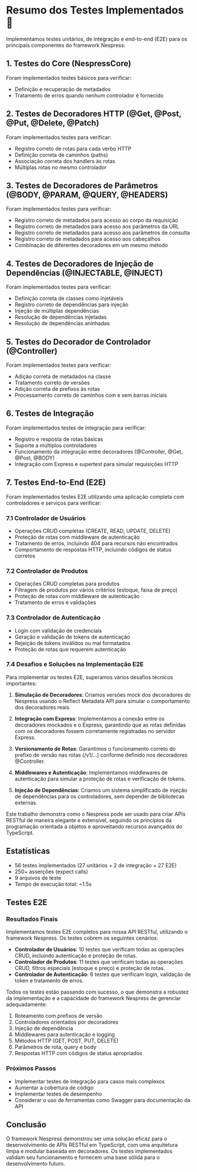 # Resumo dos Testes Implementados 🧪

Implementamos testes unitários, de integração e end-to-end (E2E) para os principais componentes do framework Nespress:

## 1. Testes do Core (NespressCore)

Foram implementados testes básicos para verificar:

- Definição e recuperação de metadados
- Tratamento de erros quando nenhum controlador é fornecido

## 2. Testes de Decoradores HTTP (@Get, @Post, @Put, @Delete, @Patch)

Foram implementados testes para verificar:

- Registro correto de rotas para cada verbo HTTP
- Definição correta de caminhos (paths)
- Associação correta dos handlers às rotas
- Múltiplas rotas no mesmo controlador

## 3. Testes de Decoradores de Parâmetros (@BODY, @PARAM, @QUERY, @HEADERS)

Foram implementados testes para verificar:

- Registro correto de metadados para acesso ao corpo da requisição
- Registro correto de metadados para acesso aos parâmetros da URL
- Registro correto de metadados para acesso aos parâmetros de consulta
- Registro correto de metadados para acesso aos cabeçalhos
- Combinação de diferentes decoradores em um mesmo método

## 4. Testes de Decoradores de Injeção de Dependências (@INJECTABLE, @INJECT)

Foram implementados testes para verificar:

- Definição correta de classes como injetáveis
- Registro correto de dependências para injeção
- Injeção de múltiplas dependências
- Resolução de dependências injetadas
- Resolução de dependências aninhadas

## 5. Testes do Decorador de Controlador (@Controller)

Foram implementados testes para verificar:

- Adição correta de metadados na classe
- Tratamento correto de versões
- Adição correta de prefixos às rotas
- Processamento correto de caminhos com e sem barras iniciais

## 6. Testes de Integração

Foram implementados testes de integração para verificar:

- Registro e resposta de rotas básicas
- Suporte a múltiplos controladores
- Funcionamento da integração entre decoradores (@Controller, @Get, @Post, @BODY)
- Integração com Express e supertest para simular requisições HTTP

## 7. Testes End-to-End (E2E)

Foram implementados testes E2E utilizando uma aplicação completa com controladores e serviços para verificar:

### 7.1 Controlador de Usuários

- Operações CRUD completas (CREATE, READ, UPDATE, DELETE)
- Proteção de rotas com middleware de autenticação
- Tratamento de erros, incluindo 404 para recursos não encontrados
- Comportamento de respostas HTTP, incluindo códigos de status corretos

### 7.2 Controlador de Produtos

- Operações CRUD completas para produtos
- Filtragem de produtos por vários critérios (estoque, faixa de preço)
- Proteção de rotas com middleware de autenticação
- Tratamento de erros e validações

### 7.3 Controlador de Autenticação

- Login com validação de credenciais
- Geração e validação de tokens de autenticação
- Rejeição de tokens inválidos ou mal formatados
- Proteção de rotas que requerem autenticação

### 7.4 Desafios e Soluções na Implementação E2E

Para implementar os testes E2E, superamos vários desafios técnicos importantes:

1. **Simulação de Decoradores**: Criamos versões mock dos decoradores do Nespress usando o Reflect Metadata API para simular o comportamento dos decoradores reais.

2. **Integração com Express**: Implementamos a conexão entre os decoradores mockados e o Express, garantindo que as rotas definidas com os decoradores fossem corretamente registradas no servidor Express.

3. **Versionamento de Rotas**: Garantimos o funcionamento correto do prefixo de versão nas rotas (/v1/...) conforme definido nos decoradores @Controller.

4. **Middlewares e Autenticação**: Implementamos middlewares de autenticação para simular a proteção de rotas e verificação de tokens.

5. **Injeção de Dependências**: Criamos um sistema simplificado de injeção de dependências para os controladores, sem depender de bibliotecas externas.

Este trabalho demonstra como o Nespress pode ser usado para criar APIs RESTful de maneira elegante e extensível, seguindo os princípios da programação orientada a objetos e aproveitando recursos avançados do TypeScript.

## Estatísticas

- 56 testes implementados (27 unitários + 2 de integração + 27 E2E)
- 250+ asserções (expect calls)
- 9 arquivos de teste
- Tempo de execução total: ~1.5s

## Testes E2E

### Resultados Finais

Implementamos testes E2E completos para nossa API RESTful, utilizando o framework Nespress. Os testes cobrem os seguintes cenários:

- **Controlador de Usuários**: 10 testes que verificam todas as operações CRUD, incluindo autenticação e proteção de rotas.
- **Controlador de Produtos**: 11 testes que verificam todas as operações CRUD, filtros especiais (estoque e preço) e proteção de rotas.
- **Controlador de Autenticação**: 6 testes que verificam login, validação de token e tratamento de erros.

Todos os testes estão passando com sucesso, o que demonstra a robustez da implementação e a capacidade do framework Nespress de gerenciar adequadamente:

1. Roteamento com prefixos de versão
2. Controladores orientados por decoradores
3. Injeção de dependência
4. Middlewares para autenticação e logging
5. Métodos HTTP (GET, POST, PUT, DELETE)
6. Parâmetros de rota, query e body
7. Respostas HTTP com códigos de status apropriados

### Próximos Passos

- Implementar testes de integração para casos mais complexos
- Aumentar a cobertura de código
- Implementar testes de desempenho
- Considerar o uso de ferramentas como Swagger para documentação da API

## Conclusão

O framework Nespress demonstrou ser uma solução eficaz para o desenvolvimento de APIs RESTful em TypeScript, com uma arquitetura limpa e modular baseada em decoradores. Os testes implementados validam seu funcionamento e fornecem uma base sólida para o desenvolvimento futuro.
